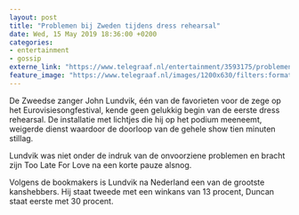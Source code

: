 ```yaml
---
layout: post
title: "Problemen bij Zweden tijdens dress rehearsal"
date: Wed, 15 May 2019 18:36:00 +0200
categories: 
- entertainment 
- gossip 
externe_link: "https://www.telegraaf.nl/entertainment/3593175/problemen-bij-zweden-tijdens-dress-rehearsal"
feature_image: "https://www.telegraaf.nl/images/1200x630/filters:format(jpeg):quality(80)/cdn-kiosk-api.telegraaf.nl/ab2a25dc-772f-11e9-85a2-02c309bc01c1.jpg"
---
```


<p class="intro">De Zweedse zanger John Lundvik, één van de favorieten voor de zege op het Eurovisiesongfestival, kende geen gelukkig begin van de eerste dress rehearsal. De installatie met lichtjes die hij op het podium meeneemt, weigerde dienst waardoor de doorloop van de gehele show tien minuten stillag.</p> <p>Lundvik was niet onder de indruk van de onvoorziene problemen en bracht zijn Too Late For Love na een korte pauze alsnog.</p><p>Volgens de bookmakers is Lundvik na Nederland een van de grootste kanshebbers. Hij staat tweede met een winkans van 13 procent, Duncan staat eerste met 30 procent.</p>
